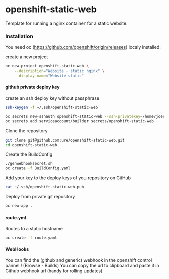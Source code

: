 # openshift-static-web

Template for running a nginx container for a static website.

### Installation

You need oc (https://github.com/openshift/origin/releases) localy installed:

create a new project

```sh
oc new-project openshift-static-web \
    --description="Website - static nginx" \
    --display-name="Website static"
```

#### github private deploy key

create an ssh deploy key without passphrase
```sh
ssh-keygen -f ~/.ssh/openshift-static-web
```

```sh
oc secrets new-sshauth openshift-static-web --ssh-privatekey=/home/joeri/.ssh/openshift-static-web
oc secrets add serviceaccount/builder secrets/openshift-static-web
```

Clone the repository
```sh
git clone git@github.com:ure/openshift-static-web.git
cd openshift-static-web
```

Create the BuildConfig

```sh
./genwebhooksecret.sh
oc create -f BuildConfig.yaml
```
Add your key to the deploy keys of you repository on GitHub

```sh
cat ~/.ssh/openshift-static-web.pub
```

Deploy from private git repository

```sh
oc new-app .
```

#### route.yml

Routes to a static hostname

```sh
oc create -f route.yaml
```
#### WebHooks

You can find the (github and generic) webhook in the openshift control pannel ! (Browse - Builds)
You can copy the url to clipboard and paste it in Github webhook url (handy for rolling updates)
